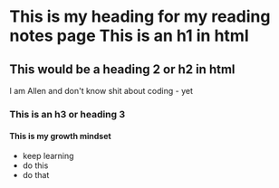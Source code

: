 # This is my heading for my reading notes page This is an h1 in html

## This would be a heading 2 or h2 in html

I am Allen and don't know shit about coding - yet

### This is an h3  or heading 3

#### This is my growth mindset

* keep learning
* do this 
* do that


